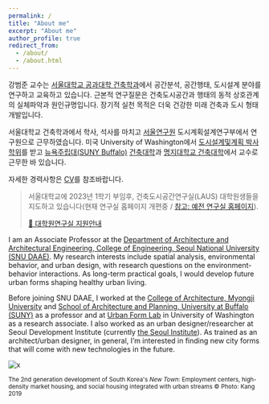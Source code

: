 ```yaml
---
permalink: /
title: "About me"
excerpt: "About me"
author_profile: true
redirect_from: 
  - /about/
  - /about.html
---
```


강범준 교수는 [서울대학교 공과대학 건축학과](https://architecture.snu.ac.kr/)에서 공간분석, 공간행태, 도시설계 분야를 연구하고 교육하고 있습니다. 근본적 연구질문은 건축도시공간과 행태의 동적 상호관계의 실체파악과 원인규명입니다. 장기적 실천 목적은 더욱 건강한 미래 건축과 도시 형태 개발입니다.

서울대학교 건축학과에서 학사, 석사를 마치고 [서울연구원](https://www.si.re.kr/) 도시계획설계연구부에서 연구원으로 근무하였습니다. 미국 University of Washington에서 [도시설계및계획 박사학위](https://depts.washington.edu/urbdpphd/)를 받고 [뉴욕주립대(SUNY Buffalo)](http://www.buffalo.edu/) [건축대학](http://ap.buffalo.edu)과 [명지대학교 건축대학](https://arch.mju.ac.kr/)에서 교수로 근무한 바 있습니다.

자세한 경력사항은 [CV](https://docs.google.com/document/d/1taio6Weqx4-L7HkPty6WoQpgZYEDqC3TdxDGAQN0uIo/edit?usp=sharing)를 참조바랍니다.

> 서울대학교에 2023년 1학기 부임후, 건축도시공간연구실(LAUS) 대학원생들을 지도하고 있습니다(현재 연구실 홈페이지 개편중 / [참고: 예전 연구실 홈페이지](https://laus.snu.ac.kr/)).
>
> [🔗 대학원연구실 지원안내](https://bumjoon.notion.site/Lab-Application-5e1fd035bf0d40828e356a97fa2f4284)

I am an Associate Professor at the [Department of Architecture and Architectural Engineering, College of Engineering, Seoul National University (SNU DAAE)](https://architecture.snu.ac.kr/). My research interests include spatial analysis, environmental behavior, and urban design, with research questions on the environment-behavior interactions. As long-term practical goals, I would develop future urban forms shaping healthy urban living. 

Before joining SNU DAAE, I worked at the [College of Architecture, Myongji University](http://arch.mju.ac.kr/) and [School of Architecture and Planning, University at Buffalo (SUNY)](http://ap.buffalo.edu) as a professor and at [Urban Form Lab](http://depts.washington.edu/ufl/) in University of Washington as a research associate. I also worked as an urban designer/researcher at Seoul Development Institute (currently [the Seoul Institute](http://www.si.re.kr/)). As trained as an architect/urban designer, in general, I’m interested in finding new city forms that will come with new technologies in the future.

![x](/images/20191003_pangyo_9.jpg)

<sup>The 2nd generation development of South Korea's *New Town*: Employment centers, high-density market housing, and social housing integrated with urban streams © Photo: Kang 2019</sup>

